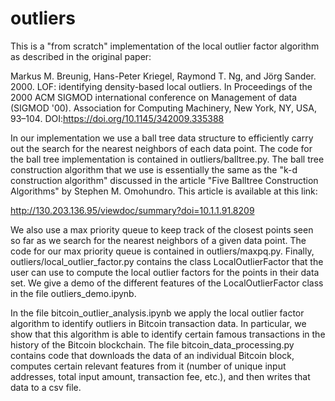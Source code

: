 # outliers
This is a "from scratch" implementation of the local outlier factor algorithm as described in the original paper:

Markus M. Breunig, Hans-Peter Kriegel, Raymond T. Ng, and Jörg Sander. 2000. LOF: identifying density-based local outliers. In Proceedings of the 2000 ACM SIGMOD international conference on Management of data (SIGMOD '00). Association for Computing Machinery, New York, NY, USA, 93–104. DOI:https://doi.org/10.1145/342009.335388

In our implementation we use a ball tree data structure to efficiently carry out the search for the nearest neighbors of each data point. The code for the ball tree implementation is contained in outliers/balltree.py. The ball tree construction algorithm that we use is essentially the same as the "k-d construction algorithm" discussed in the article 
"Five Balltree Construction Algorithms" by Stephen M. Omohundro. This article is available at this link:     

http://130.203.136.95/viewdoc/summary?doi=10.1.1.91.8209

We also use a max priority queue to keep track of the closest points seen so far as we search for the nearest neighbors of a given data point. The code for our max priority queue is contained in outliers/maxpq.py. Finally, outliers/local_outlier_factor.py contains the class LocalOutlierFactor that the user can use to compute the local outlier factors for the points in their data set. We give a demo of the different features of the LocalOutlierFactor class in the file outliers_demo.ipynb.

In the file bitcoin_outlier_analysis.ipynb we apply the local outlier factor algorithm to identify outliers in Bitcoin transaction data. In particular, we show that this algorithm is able to identify certain famous transactions in the history of the Bitcoin blockchain. The file bitcoin_data_processing.py contains code that downloads the data of an individual Bitcoin block, computes certain relevant features from it (number of unique input addresses, total input amount, transaction fee, etc.), and then writes that data to a csv file.
